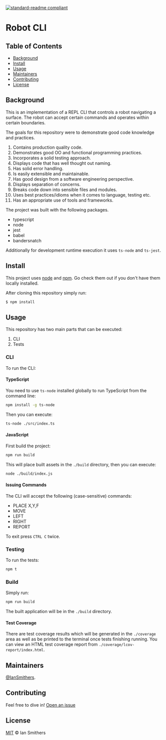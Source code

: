 [![standard-readme compliant](https://img.shields.io/badge/readme%20style-standard-brightgreen.svg?style=flat-square)](https://github.com/RichardLitt/standard-readme)

# Robot CLI

## Table of Contents

- [Background](#background)
- [Install](#install)
- [Usage](#usage)
- [Maintainers](#maintainers)
- [Contributing](#contributing)
- [License](#license)

## Background

This is an implementation of a REPL CLI that controls a robot navigating a surface. The robot can accept certain commands and operates within certain boundaries.

The goals for this repository were to demonstrate good code knowledge and practices.

1. Contains production quality code.
2. Demonstrates good OO and functional programming practices.
3. Incorporates a solid testing approach.
4. Displays code that has well thought out naming.
5. Has solid error handling.
6. Is easily extensible and maintainable.
7. Has good design from a software engineering perspective.
8. Displays separation of concerns.
9. Breaks code down into sensible files and modules.
10. Uses best practices/idioms when it comes to language, testing etc.
11. Has an appropriate use of tools and frameworks.

The project was built with the following packages.

- typescript
- node
- jest
- babel
- bandersnatch

Additionally for development runtime execution it uses `ts-node` and `ts-jest`.

## Install

This project uses [node](http://nodejs.org) and [npm](https://npmjs.com). Go check them out if you don't have them locally installed.

After cloning this repository simply run:

```sh
$ npm install
```

## Usage

This repository has two main parts that can be executed:
1. CLI
2. Tests

### CLI

To run the CLI:

#### TypeScript

You need to use `ts-node` installed globally to run TypeScript from the command line:

```sh
npm install -g ts-node
```

Then you can execute:

```sh
ts-node ./src/index.ts
```

#### JavaScript

First build the project:

```sh
npm run build
```

This will place built assets in the `./build` directory, then you can execute:

```sh
node ./build/index.js
```

#### Issuing Commands

The CLI will accept the following (case-sensitive) commands:

- PLACE X,Y,F
- MOVE
- LEFT
- RIGHT
- REPORT

To exit press `CTRL C` twice.

### Testing

To run the tests:

```sh
npm t
```

### Build

Simply run:

```sh
npm run build
```

The built application will be in the `./build` directory.

#### Test Coverage

There are test coverage results which will be generated in the `./coverage` area as well as be printed to the terminal once tests finishing running.
You can view an HTML test coverage report from `./coverage/lcov-report/index.html`.

## Maintainers

[@IanSmithers](https://github.com/IanSmithers).

## Contributing

Feel free to dive in! [Open an issue](https://github.com/IanSmithers/certsy-robot-cli/issues/new)

## License

[MIT](LICENSE) © Ian Smithers